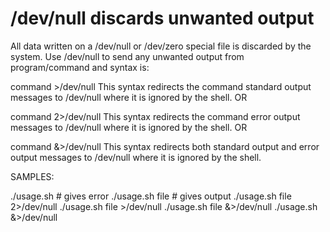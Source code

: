 # /dev/null discards unwanted output

All data written on a /dev/null or /dev/zero special file is discarded by the system. Use /dev/null to send any unwanted output from program/command and syntax is:

command >/dev/null
This syntax redirects the command standard output messages to /dev/null where it is ignored by the shell. OR

command 2>/dev/null
This syntax redirects the command error output messages to /dev/null where it is ignored by the shell. OR

command &>/dev/null
This syntax redirects both standard output and error output messages to /dev/null where it is ignored by the shell.

SAMPLES: 


./usage.sh  # gives error
./usage.sh file # gives output 
./usage.sh file 2>/dev/null
./usage.sh file >/dev/null
./usage.sh file &>/dev/null
./usage.sh &>/dev/null
